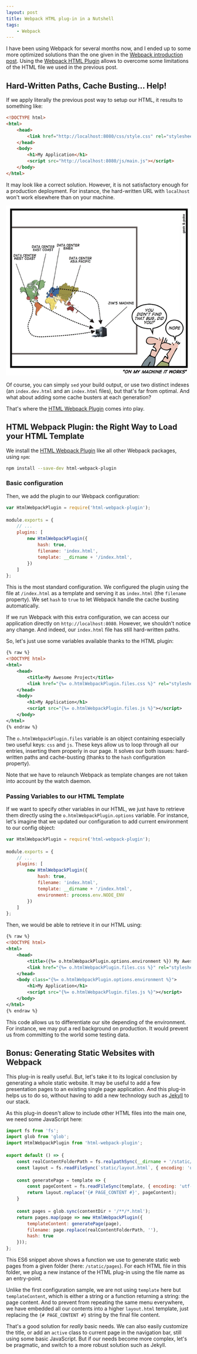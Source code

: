 ```yaml
---
layout: post
title: Webpack HTML plug-in in a Nutshell
tags:
    - Webpack
---
```


I have been using Webpack for several months now, and I ended up to some more optimized
solutions than the one given in the [Webpack introduction post](/2015/05/15/howto-setup-webpack-on-es6-react-application-with-sass.html). Using the [Webpack
HTML Plugin](https://github.com/ampedandwired/html-webpack-plugin) allows to overcome
some limitations of the HTML file we used in the previous post.

## Hard-Written Paths, Cache Busting... Help!

If we apply literally the previous post way to setup our HTML, it results to
something like:

``` html
<!DOCTYPE html>
<html>
    <head>
        <link href="http://localhost:8080/css/style.css" rel="stylesheet" />
    </head>
    <body>
        <h1>My Application</h1>
        <script src="http://localhost:8080/js/main.js"></script>
    </body>
</html>
```

It may look like a correct solution. However, it is not satisfactory enough for
a production deployment. For instance, the hard-written URL with `localhost` won't
work elsewhere than on your machine.

<p class="center">
    <img src="/img/posts/html-webpack-plugin/on-my-machine-it-works.jpg" alt="On my machine, it works!" title="On my machine, it works!" />
</p>

Of course, you can simply `sed` your build output, or use two distinct indexes (an `index.dev.html`
and an `index.html` files), but that's far from optimal. And what about adding some
cache busters at each generation?

That's where the [HTML Webpack Plugin](https://github.com/ampedandwired/html-webpack-plugin) comes into play.

## HTML Webpack Plugin: the Right Way to Load your HTML Template

We install the [HTML Webpack Plugin](https://github.com/ampedandwired/html-webpack-plugin)
like all other Webpack packages, using `npm`:

``` sh
npm install --save-dev html-webpack-plugin
```

### Basic configuration

Then, we add the plugin to our Webpack configuration:

``` js
var HtmlWebpackPlugin = require('html-webpack-plugin');

module.exports = {
    // ...
    plugins: [
        new HtmlWebpackPlugin({
            hash: true,
            filename: 'index.html',
            template: __dirname + '/index.html',
        })
    ]
};
```

This is the most standard configuration. We configured the plugin using the file
at `/index.html` as a template and serving it as `index.html` (the `filename`
property). We set `hash` to `true` to let Webpack handle the cache busting
automatically.

If we run Webpack with this extra configuration, we can access our application
directly on `http://localhost:8080`. However, we shouldn't notice any change.
And indeed, our `index.html` file has still hard-written paths.

So, let's just use some variables available thanks to the HTML plugin:

``` xml
{% raw %}
<!DOCTYPE html>
<html>
    <head>
        <title>My Awesome Project</title>
        <link href="{%= o.htmlWebpackPlugin.files.css %}" rel="stylesheet">
    </head>
    <body>
        <h1>My Application</h1>
        <script src="{%= o.htmlWebpackPlugin.files.js %}"></script>
    </body>
</html>
{% endraw %}
```

The `o.htmlWebpackPlugin.files` variable is an object containing especially two
useful keys: `css` and `js`. These keys allow us to loop through all our entries,
inserting them properly in our page. It solves our both issues: hard-written paths
and cache-busting (thanks to the `hash` configuration property).

Note that we have to relaunch Webpack as template changes are not taken into account
by the watch daemon.

### Passing Variables to our HTML Template

If we want to specify other variables in our HTML, we just have to retrieve them
directly using the `o.htmlWebpackPlugin.options` variable. For instance, let's imagine that we
updated our configuration to add current environment to our config object:

``` js
var HtmlWebpackPlugin = require('html-webpack-plugin');

module.exports = {
    // ...
    plugins: [
        new HtmlWebpackPlugin({
            hash: true,
            filename: 'index.html',
            template: __dirname + '/index.html',
            environment: process.env.NODE_ENV
        })
    ]
};
```

Then, we would be able to retrieve it in our HTML using:

``` xml
{% raw %}
<!DOCTYPE html>
<html>
    <head>
        <title>({%= o.htmlWebpackPlugin.options.environment %}) My Awesome Project</title>
        <link href="{%= o.htmlWebpackPlugin.files.css %}" rel="stylesheet">
    </head>
    <body class="{%= o.htmlWebpackPlugin.options.environment %}">
        <h1>My Application</h1>
        <script src="{%= o.htmlWebpackPlugin.files.js %}"></script>
    </body>
</html>
{% endraw %}
```

This code allows us to differentiate our site depending of the environment. For instance,
we may put a red background on production. It would prevent us from committing to the
world some testing data.

## Bonus: Generating Static Websites with Webpack

This plug-in is really useful. But, let's take it to its logical conclusion by
generating a whole static website. It may be useful to
add a few presentation pages to an existing single page application. And this plug-in
helps us to do so, without having to add a new technology such as [Jekyll](https://jekyllrb.com/)
to our stack.

As this plug-in doesn't allow to include other HTML files into the main one, we
need some JavaScript here:

``` js
import fs from 'fs';
import glob from 'glob';
import HtmlWebpackPlugin from 'html-webpack-plugin';

export default () => {
    const realContentFolderPath = fs.realpathSync(__dirname + '/static/pages/');
    const layout = fs.readFileSync(`static/layout.html`, { encoding: 'utf8' });

    const generatePage = template => {
        const pageContent = fs.readFileSync(template, { encoding: 'utf-8' });
        return layout.replace('{# PAGE_CONTENT #}', pageContent);
    }

    const pages = glob.sync(contentDir + '/**/*.html');
    return pages.map(page => new HtmlWebpackPlugin({
        templateContent: generatePage(page),
        filename: page.replace(realContentFolderPath, ''),
        hash: true
    }));
};
```
This ES6 snippet above shows a function we use to generate static web pages from a
given folder (here: `/static/pages`). For each HTML file in this folder, we plug
a new instance of the HTML plug-in using the file name as an entry-point.

Unlike the first configuration sample, we are not using `template` here but
`templateContent`, which is either a string or a function returning a string:
the page content. And to prevent from repeating the same menu everywhere, we
have embedded all our contents into a higher `layout.html` template, just replacing
the `{# PAGE_CONTENT #}` string by the final file content.

That's a good solution for *really* basic needs. We can also easily customize
the title, or add an `active` class to current page in the navigation bar, still
using some basic JavaScript. But if our needs become more complex, let's be pragmatic,
and switch to a more robust solution such as Jekyll.
